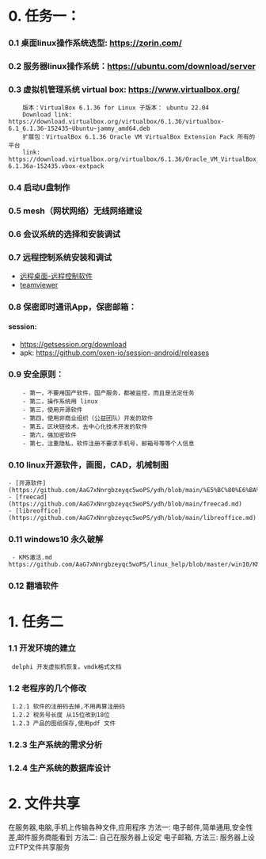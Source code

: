 # 0. 任务一：
  ### 0.1 桌面linux操作系统选型: https://zorin.com/ 
  ### 0.2 服务器linux操作系统：https://ubuntu.com/download/server
  ### 0.3 虚拟机管理系统 virtual box: https://www.virtualbox.org/
        版本：VirtualBox 6.1.36 for Linux 子版本： ubuntu 22.04  
        Download link: https://download.virtualbox.org/virtualbox/6.1.36/virtualbox-6.1_6.1.36-152435~Ubuntu~jammy_amd64.deb
        扩展包：VirtualBox 6.1.36 Oracle VM VirtualBox Extension Pack 所有的平台 
        link:  https://download.virtualbox.org/virtualbox/6.1.36/Oracle_VM_VirtualBox_Extension_Pack-6.1.36a-152435.vbox-extpack
        
 ### 0.4 启动U盘制作
 ### 0.5 mesh（网状网络）无线网络建设
 ### 0.6 会议系统的选择和安装调试
 ### 0.7 远程控制系统安装和调试
  - [远程桌面-远程控制软件](https://github.com/AaG7xNnrgbzeyqc5woPS/ydh/blob/main/%E8%BF%9C%E7%A8%8B%E6%A1%8C%E9%9D%A2-%E8%BF%9C%E7%A8%8B%E6%8E%A7%E5%88%B6.md)
  - [teamviewer](https://www.teamviewer.com/en-us/)
     
     
 ### 0.8 保密即时通讯App，保密邮箱：
 #### session:
  - https://getsession.org/download
  - apk: https://github.com/oxen-io/session-android/releases
     
 ### 0.9 安全原则：
        - 第一，不要用国产软件，国产服务，都被监控，而且是法定任务
        - 第二，操作系统用 linux
        - 第三，使用开源软件
        - 第四，使用非商业组织（公益团队）开发的软件
        - 第五，区块链技术，去中心化技术开发的软件
        - 第六，强加密软件
        - 第七，注重隐私，软件注册不要求手机号，邮箱号等等个人信息
        
  ### 0.10 linux开源软件，画图，CAD，机械制图
    - [开源软件](https://github.com/AaG7xNnrgbzeyqc5woPS/ydh/blob/main/%E5%BC%80%E6%BA%90%E8%BD%AF%E4%BB%B6.md)
    - [freecad](https://github.com/AaG7xNnrgbzeyqc5woPS/ydh/blob/main/freecad.md)
    - [libreoffice](https://github.com/AaG7xNnrgbzeyqc5woPS/ydh/blob/main/libreoffice.md)
    
  ### 0.11 windows10 永久破解
     - KMS激活.md  https://github.com/AaG7xNnrgbzeyqc5woPS/linux_help/blob/master/win10/KMS%E6%BF%80%E6%B4%BB.md
 
  ### 0.12  翻墙软件
        
# 1. 任务二
  ### 1.1 开发环境的建立 
     delphi 开发虚拟机恢复。vmdk格式文档
     
  ### 1.2 老程序的几个修改
     1.2.1 软件的注册码去掉,不用再算注册码
     1.2.2 税务号长度 从15位改到18位
     1.2.3 产品的图纸保存,使用pdf 文件
     
 ### 1.2.3 生产系统的需求分析
 ### 1.2.4 生产系统的数据库设计
 
 # 2. 文件共享
   在服务器,电脑,手机上传输各种文件,应用程序
   方法一: 电子邮件,简单通用,安全性差,邮件服务商能看到
   方法二: 自己在服务器上设定 电子邮箱,
   方法三: 服务器上设立FTP文件共享服务
     
        
        







